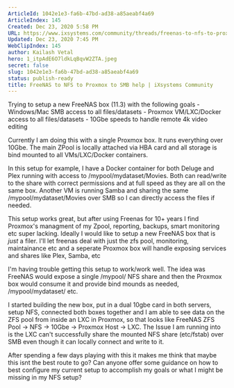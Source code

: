 ```yaml
---
ArticleId: 1042e1e3-fa6b-47bd-ad38-a85aeabf4a69
ArticleIndex: 145
Created: Dec 23, 2020 5:58 PM
URL: https://www.ixsystems.com/community/threads/freenas-to-nfs-to-proxmox-to-smb-help.83338/
Updated: Dec 23, 2020 7:45 PM
WebClipIndex: 145
author: Kailash Vetal
hero: 1_itpAdE6O7ldkLqBqvW2ZTA.jpeg
secret: false
slug: 1042e1e3-fa6b-47bd-ad38-a85aeabf4a69
status: publish-ready
title: FreeNAS to NFS to Proxmox to SMB help | iXsystems Community
---
```

Trying to setup a new FreeNAS box (11.3) with the following goals - Windows/Mac SMB access to all files/datasets - Proxmox VM/LXC/Docker access to all files/datasets - 10Gbe speeds to handle remote 4k video editing

Currently I am doing this with a single Proxmox box. It runs everything over 10Gbe. The main ZPool is locally attached via HBA card and all storage is bind mounted to all VMs/LXC/Docker containers.

In this setup for example, I have a Docker container for both Deluge and Plex running with access to /mypool/mydataset/Movies. Both can read/write to the share with correct permissions and at full speed as they are all on the same box. Another VM is running Samba and sharing the same /mypool/mydataset/Movies over SMB so I can directly access the files if needed.

This setup works great, but after using Freenas for 10+ years I find Proxmox's managment of my Zpool, reporting, backups, smart monitoring etc super lacking. Ideally I would like to setup a new FreeNAS box that is *just* a filer. I'll let freenas deal with just the zfs pool, monitoring, maintainance etc and a seperate Proxmox box will handle exposing services and shares like Plex, Samba, etc

I'm having trouble getting this setup to work/work well. The idea was FreeNAS would expose a single /mypool/ NFS share and then the Proxmox box would consume it and provide bind mounds as needed, /mypool/mydataset/ etc.

I started building the new box, put in a dual 10gbe card in both servers, setup NFS, connected both boxes together and I am able to see data on the ZFS pool from inside an LXC in Proxmox, so that looks like FreeNAS ZFS Pool -> NFS -> 10Gbe -> Proxmox Host -> LXC. The Issue I am running into is the LXC can't successfully share the mounted NFS share (etc/fstab) over SMB even though it can locally connect and write to it.

After spending a few days playing with this it makes me think that maybe this isnt the best route to go? Can anyone offer some guidance on how to best configure my current setup to accomplish my goals or what I might be missing in my NFS setup?
